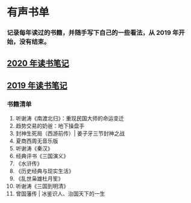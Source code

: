 # 有声书单
### 记录每年读过的书籍，并随手写下自己的一些看法，从 2019 年开始，没有结束。
## [2020 年读书笔记](https://github.com/zhanwen/booklist/blob/master/2020%E5%B9%B4%E8%AF%BB%E4%B9%A6%E7%AC%94%E8%AE%B0.md)
## [2019 年读书笔记](https://github.com/zhanwen/booklist)

### 书籍清单
1. 听谢涛《南渡北归》：重现民国大师的命运变迁
2. 趋势交易的奶爸：地下操盘手
3. 封神生死局（西游前传）| 姜子牙三节封神之战
4. 夏商西周无音乐版
5. 听谢涛《秦汉》
6. 经典评书《三国演义》
7. 《水浒传》
8. 《历史经典与现实生活》
9. 《乱世枭雄杜月笙》
10. 听谢涛《三国到明清》
11. 曾国藩传 | 冰鉴识人、治国天下的一生
